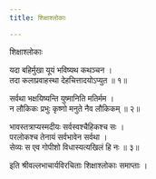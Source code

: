```yaml
---
title: शिक्षाश्लोकाः

---
```

  
 शिक्षाश्लोकाः   
  
यदा बहिर्मुखा यूयं भविष्यथ कथञ्चन ।  
तदा कलाप्रवाहस्था देहचित्तादयोऽप्युत ॥ १॥  
  
सर्वथा भक्षयिष्यन्ति युष्मानिति मतिर्मम ।  
न लौकिकः प्रभुः कृष्णो मनुते नैव लौकिकम् ॥ २॥  
  
भावस्तत्राप्यस्मदीयः सर्वस्वश्चैहिकश्च सः ।  
परलोकश्च तेनायं सर्वभावेन सर्वथा ।  
सेव्यः स एव गोपीशो विधास्यत्यखिलं हि नः ॥ ३॥  
  
इति श्रीवल्लभाचार्यविरचिताः शिक्षाश्लोकाः समाप्ताः ।  
  
  

  
